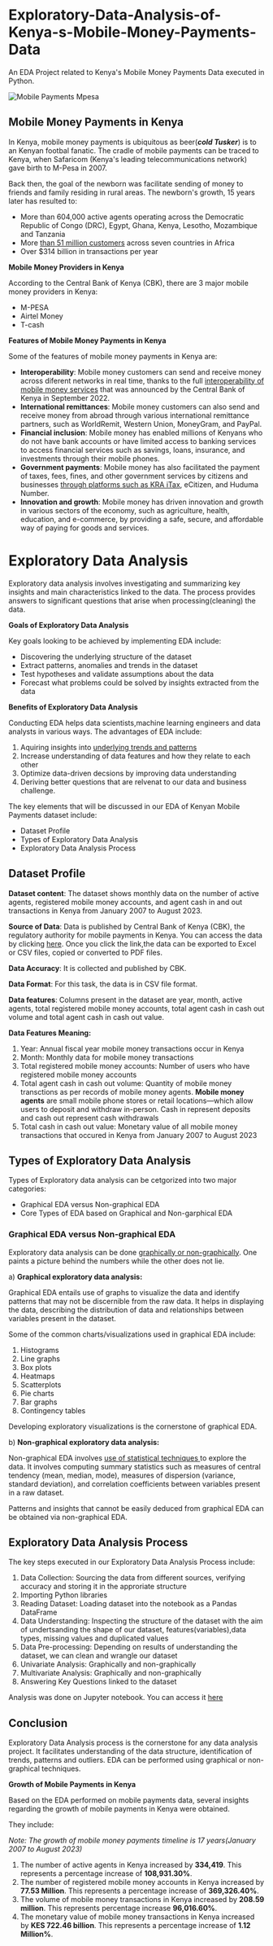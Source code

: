 # Exploratory-Data-Analysis-of-Kenya-s-Mobile-Money-Payments-Data
An EDA Project related to Kenya's Mobile Money Payments Data executed in Python. 

![Mobile Payments Mpesa](https://github.com/Ogombo-collins/Exploratory-Data-Analysis-of-Kenya-s-Mobile-Money-Payments-Data/blob/main/EDA%20of%20Mobile%20Money%20Payments%20in%20Kenya/Mobile%20Payments%20Mpesa.jpg)

## Mobile Money Payments in Kenya

In Kenya, mobile money payments is ubiquitous as beer(_**cold Tusker**_) is to an Kenyan footbal fanatic. The cradle of mobile payments can be traced to Kenya, when Safaricom (Kenya's leading telecommunications network) gave birth to M-Pesa in 2007. 

Back then, the goal of the newborn was facilitate sending of money to friends and family residing in rural areas. The newborn's growth, 15 years later has resulted to:

- More than 604,000 active agents operating across the Democratic Republic of Congo (DRC), Egypt, Ghana, Kenya, Lesotho, Mozambique and Tanzania
- More [than 51 million customers](https://www.vodafone.com/about-vodafone/what-we-do/consumer-products-and-services/m-pesa) across seven countries in Africa 
- Over $314 billion in transactions per year


**Mobile Money Providers in Kenya**

According to the Central Bank of Kenya (CBK), there are 3 major mobile money providers in Kenya: 
- M-PESA 
- Airtel Money 
- T-cash 


**Features of Mobile Money Payments in Kenya**
 
Some of the features of mobile money payments in Kenya are:

- **Interoperability**: Mobile money customers can send and receive money across diferent networks in real time, thanks to the full [interoperability of mobile money services]( https://www.centralbank.go.ke/wp-content/uploads/2023/02/Kenyas-Payments-Journey.pdf) that was announced by the Central Bank of Kenya in September 2022.
- **International remittances**: Mobile money customers can also send and receive money from abroad through various international remittance partners, such as WorldRemit, Western Union, MoneyGram, and PayPal.
- **Financial inclusion**: Mobile money has enabled millions of Kenyans who do not have bank accounts or have limited access to banking services to access financial services such as savings, loans, insurance, and investments through their mobile phones.
- **Government payments**: Mobile money has also facilitated the payment of taxes, fees, fines, and other government services by citizens and businesses [through platforms such as KRA iTax](https://www.nelito.com/blog/everything-you-need-to-know-about-mobile-money-in-kenya.html.), eCitizen, and Huduma Number.
- **Innovation and growth**: Mobile money has driven innovation and growth in various sectors of the economy, such as agriculture, health, education, and e-commerce, by providing a safe, secure, and affordable way of paying for goods and services.


# Exploratory Data Analysis

Exploratory data analysis involves investigating and summarizing key insights and main characteristics linked to the data. The process provides answers to significant questions that arise when processing(cleaning) the data.



**Goals of Exploratory Data Analysis**

Key goals looking to be achieved by implementing EDA include:

- Discovering the underlying structure of the dataset
- Extract patterns, anomalies and trends in the dataset
- Test hypotheses and validate assumptions about the data
- Forecast what problems could be solved by insights extracted from the data

**Benefits of Exploratory Data Analysis**

Conducting EDA helps data scientists,machine learning engineers and data analysts in various ways. The advantages of EDA include:

1. Aquiring insights into [underlying trends and patterns](https://www.knowledgehut.com/blog/data-science/eda-data-science)
2. Increase understanding of data features and how they relate to each other
3. Optimize data-driven decsions by improving data understanding
4. Deriving better questions that are relvenat to our data and business challenge.

The key elements that will be discussed in our EDA of Kenyan Mobile Payments dataset include:

- Dataset Profile
- Types of Exploratory Data Analysis
- Exploratory Data Analysis Process


## Dataset Profile

**Dataset content**: The dataset shows  monthly data on the number of active agents, registered mobile money accounts, and agent cash in and out transactions in Kenya from January 2007 to August 2023.

**Source of Data**: Data is published by Central Bank of Kenya (CBK), the regulatory authority for mobile payments in Kenya. You can access the data by clicking [here](https://www.centralbank.go.ke/national-payments-system/mobile-payments/). Once you click the link,the data can be exported to Excel or CSV files, copied or converted to PDF files.

**Data Accuracy**: It is collected and published by CBK.

**Data Format**: For this task, the data is in CSV file format.

**Data features**: Columns present in the dataset are year, month, active agents, total registered mobile money accounts, total agent cash in cash out volume and total agent cash in cash out value.

**Data Features Meaning:**

1. Year: Annual fiscal year mobile money transactions occur in Kenya
2. Month: Monthly data for mobile money transactions
3. Total registered mobile money accounts: Number of users who have registered mobile money accounts 
4. Total agent cash in cash out volume: Quantity of mobile money transctions  as per records of mobile money agents. **Mobile money agents** are small mobile phone stores or retail locations—which allow users to deposit and withdraw in-person. Cash in represent deposits and cash out represent cash withdrawals
5. Total cash in cash out value: Monetary value of all mobile money transactions that occured in Kenya from January 2007 to August 2023


## Types of Exploratory Data Analysis

Types of Exploratory data analysis can be cetgorized into two major categories:

- Graphical EDA versus Non-graphical EDA
- Core Types of EDA based on Graphical and Non-garphical EDA


### Graphical EDA versus Non-graphical EDA

Exploratory data analysis can be done [graphically or non-graphically](https://www.ibm.com/topics/exploratory-data-analysis#:~:text=Exploratory%20data%20analysis%20(EDA)%20is,often%20employing%20data%20visualization%20methods.). One paints a picture behind the numbers while the other does not lie. 

a) **Graphical exploratory data analysis:**

Graphical EDA  entails use of graphs to visualize the data and identify patterns that may not be discernible from the raw data.  It helps in displaying the data, describing the distribution of data and relationships between variables present in the dataset.

Some of the common charts/visualizations used in graphical EDA include:
1. Histograms
2. Line graphs 
3. Box plots 
4. Heatmaps 
5. Scatterplots 
6. Pie charts 
7. Bar graphs
8. Contingency tables

Developing exploratory visualizations is the cornerstone of graphical EDA.

b) **Non-graphical exploratory data analysis:**

Non-graphical EDA involves [use of statistical techniques ](https://analyticsindiamag.com/exploratory-data-analysis-functions-types-tools/) to explore the data. It involves computing summary statistics such as measures of central tendency (mean, median, mode), measures of dispersion (variance, standard deviation), and correlation coefficients between variables present in a raw dataset.

Patterns and insights that cannot be easily deduced from graphical EDA can be obtained via non-graphical EDA.


## Exploratory Data Analysis Process

The key steps executed in our Exploratory Data Analysis Process include:

1. Data Collection: Sourcing the data from different sources, verifying accuracy and storing it in the approriate structure
2. Importing Python libraries
3. Reading Dataset: Loading dataset into the notebook as a Pandas DataFrame
4. Data Understanding:  Inspecting the structure of the dataset with the aim of undertsanding the shape of our dataset, features(variables),data types, missing values and duplicated values
5. Data Pre-processing: Depending on results of understanding the dataset, we can clean and wrangle our dataset
6. Univariate Analysis: Graphically and non-graphically
7. Multivariate Analysis: Graphically and non-graphically
8. Answering Key Questions linked to the dataset


 Analysis was done on Jupyter notebook. You can access it [here](https://github.com/Ogombo-collins/Exploratory-Data-Analysis-of-Kenya-s-Mobile-Money-Payments-Data/blob/main/EDA%20of%20Mobile%20Money%20Payments%20in%20Kenya/notebook.ipynb)


## Conclusion

Exploratory Data Analysis process is the cornerstone for any data analysis project. It facilitates understanding of the data structure, identification of trends, patterns and outliers. EDA can be performed using graphical or non-graphical techniques.

**Growth of Mobile Payments in Kenya**

Based on the EDA performed on mobile payments data, several insights regarding the growth of mobile payments in Kenya were obtained. 

They include:

_Note: The growth of mobile money payments timeline is 17 years(January 2007 to August 2023)_



1.  The number of active agents in Kenya increased by **334,419**. This represents a percentage increase of **108,931.30%**.
2.  The number of registered mobile money accounts in Kenya increased by **77.53 Million**. This represents a percentage increase of **369,326.40%**.
3. The volume of mobile money transactions in Kenya increased by **208.59 million**. This represents percentage increase **96,016.60%**.
4. The monetary value of mobile money transactions in Kenya increased by **KES 722.46 billion**. This represents a percentage increase of **1.12 Million%**.


 
